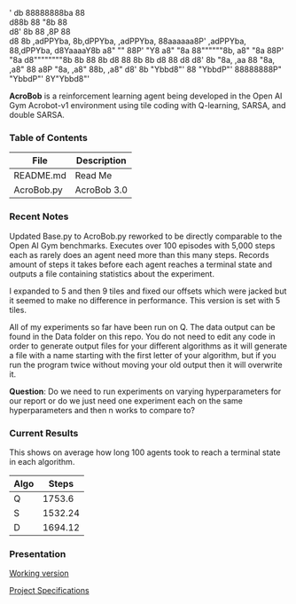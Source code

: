 '      db                                         88888888ba              88         
      d88b                                        88      "8b             88         
     d8' 8b                                       88      ,8P             88         
    d8    8b     ,adPPYba, 8b,dPPYba,  ,adPPYba,  88aaaaaa8P'  ,adPPYba,  88,dPPYba, 
  d8YaaaaY8b   a8"     "" 88P'   "Y8 a8"     "8a 88""""""8b, a8"     "8a 88P'    "8a
  d8""""""""8b  8b         88         8b       d8 88       8b 8b       d8 88       d8
 d8'         8b "8a,   ,aa 88         "8a,   ,a8" 88      a8P "8a,   ,a8" 88b,   ,a8"
d8'           8b  "Ybbd8"' 88           "YbbdP"'  88888888P"    "YbbdP"'  8Y"Ybbd8"' 
                                         

**AcroBob** is a reinforcement learning agent being developed in the Open AI Gym Acrobot-v1 environment using tile coding with Q-learning, SARSA, and double SARSA.

### Table of Contents

|File|Description|
|-------|----------|
|README.md|Read Me|
|AcroBob.py|AcroBob 3.0|

### Recent Notes
Updated Base.py to AcroBob.py reworked to be directly comparable to the Open AI Gym benchmarks. Executes over 100 episodes with 5,000 steps each as rarely does an agent need more than this many steps. Records amount of steps it takes before each agent reaches a terminal state and outputs a file containing statistics about the experiment.

I expanded to 5 and then 9 tiles and fixed our offsets which were jacked but it seemed to make no difference in performance. This version is set with 5 tiles.

All of my experiments so far have been run on Q. The data output can be found in the Data folder on this repo. You do not need to edit any code in order to generate output files for your different algorithms as it will generate a file with a name starting with the first letter of your algorithm, but if you run the program twice without moving your old output then it will overwrite it.

**Question**: Do we need to run experiments on varying hyperparameters for our report or do we just need one experiment each on the same hyperparameters and then n works to compare to?

### Current Results

This shows on average how long 100 agents took to reach a terminal state in each algorithm.

|Algo|Steps|
|----|-----|
|Q|1753.6|
|S|1532.24|
|D|1694.12|

### Presentation

[Working version](https://docs.google.com/presentation/d/10INKYFpmIKXP7GfELKWysKBvLX78ijg27G1ittbkTAM/edit#slide=id.p)

[Project Specifications](Project%20Specs.pdf)
